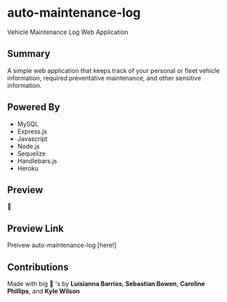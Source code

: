 # auto-maintenance-log
Vehicle Maintenance Log Web Application

## Summary 
A simple web application that keeps track of your personal or fleet vehicle information, required preventative maintenance, and other sensitive information.  

## Powered By
- MySQL 
- Express.js
- Javascript
- Node.js
- Sequelize
- Handlebars.js
- Heroku

## Preview
🥸

## Preview Link
Preivew auto-maintenance-log [here!]

## Contributions 
Made with big 🧠 's by **Luisianna Barrios**, **Sebastian Bowen**, **Caroline Phillips**, and **Kyle Wilson**
